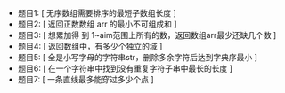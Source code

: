 - 题目1: [ 无序数组需要排序的最短子数组长度 ]
- 题目2: [ 返回正数数组 arr 的最小不可组成和 ]
- 题目3: [ 想累加得 到 1~aim范围上所有的数，返回数组arr最少还缺几个数 ]
- 题目4: [ 返回数组中，有多少个独立的域 ]
- 题目5: [ 全是小写字母的字符串str，删除多余字符后达到字典序最小 ]
- 题目6: [ 在一个字符串中找到没有重复字符子串中最长的长度 ]
- 题目7: [ 一条直线最多能穿过多少个点 ]